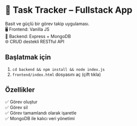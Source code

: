# 📝 Task Tracker – Fullstack App

Basit ve güçlü bir görev takip uygulaması.  
🖥️ Frontend: Vanilla JS  
🚀 Backend: Express + MongoDB  
🌐 CRUD destekli RESTful API

## Başlatmak için

1. `cd backend && npm install && node index.js`
2. `frontend/index.html` dosyasını aç (çift tıkla)

## Özellikler

✅ Görev oluştur  
✅ Görev sil  
✅ Görev tamamlandı olarak işaretle  
✅ MongoDB ile kalıcı veri yönetimi
